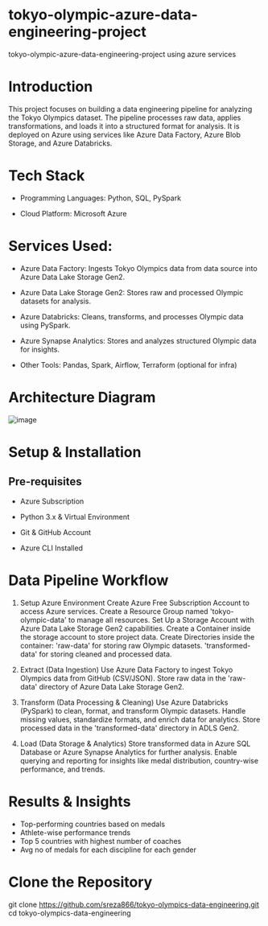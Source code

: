 # tokyo-olympic-azure-data-engineering-project
tokyo-olympic-azure-data-engineering-project using azure services 

# Introduction
This project focuses on building a data engineering pipeline for analyzing the Tokyo Olympics dataset. The pipeline processes raw data, applies transformations, and loads it into a structured format for analysis. It is deployed on Azure using services like Azure Data Factory, Azure Blob Storage, and Azure Databricks.

# Tech Stack
  * Programming Languages: Python, SQL, PySpark

  * Cloud Platform: Microsoft Azure

# Services Used:

  * Azure Data Factory: Ingests Tokyo Olympics data from data source into Azure Data Lake Storage Gen2.
  * Azure Data Lake Storage Gen2: Stores raw and processed Olympic datasets for analysis.
  * Azure Databricks: Cleans, transforms, and processes Olympic data using PySpark.
  * Azure Synapse Analytics: Stores and analyzes structured Olympic data for insights.

 * Other Tools: Pandas, Spark, Airflow, Terraform (optional for infra)

# Architecture Diagram
![image](https://github.com/user-attachments/assets/31f70ae4-a244-42cf-913a-4a9851d40722)

# Setup & Installation

## Pre-requisites

  * Azure Subscription
  
  * Python 3.x & Virtual Environment
  
  * Git & GitHub Account
  
  * Azure CLI Installed

# Data Pipeline Workflow

1. Setup Azure Environment
Create Azure Free Subscription Account to access Azure services.
Create a Resource Group named 'tokyo-olympic-data' to manage all resources.
Set Up a Storage Account with Azure Data Lake Storage Gen2 capabilities.
Create a Container inside the storage account to store project data.
Create Directories inside the container:
  'raw-data' for storing raw Olympic datasets.
  'transformed-data' for storing cleaned and processed data.

3. Extract (Data Ingestion)
Use Azure Data Factory to ingest Tokyo Olympics data from GitHub (CSV/JSON).
Store raw data in the 'raw-data' directory of Azure Data Lake Storage Gen2.

5. Transform (Data Processing & Cleaning)
Use Azure Databricks (PySpark) to clean, format, and transform Olympic datasets.
Handle missing values, standardize formats, and enrich data for analytics.
Store processed data in the 'transformed-data' directory in ADLS Gen2.

7. Load (Data Storage & Analytics)
Store transformed data in Azure SQL Database or Azure Synapse Analytics for further analysis.
Enable querying and reporting for insights like medal distribution, country-wise performance, and trends.


# Results & Insights

  * Top-performing countries based on medals
  * Athlete-wise performance trends
  * Top 5 countries with highest number of coaches
  * Avg no of medals for each discipline for each gender
# Clone the Repository
 git clone https://github.com/sreza866/tokyo-olympics-data-engineering.git
 cd tokyo-olympics-data-engineering

